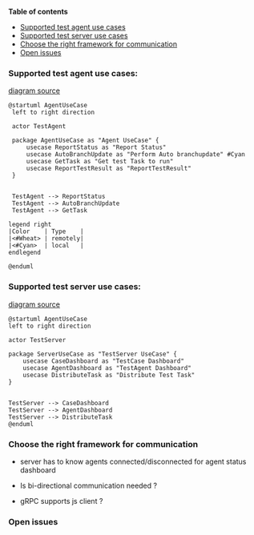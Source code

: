 
**Table of contents**

* [Supported test agent use cases](#supported-test-agent-use-cases)
* [Supported test server use cases](#supported-test-server-use-cases)
* [Choose the right framework for communication](#choose-the-right-framework-for-communication)
* [Open issues](open-issues)



### Supported test agent use cases:
[diagram source](docs\diagrams\TestAgentUsecase.puml)
``` plantuml
@startuml AgentUseCase
 left to right direction

 actor TestAgent

 package AgentUseCase as "Agent UseCase" {
     usecase ReportStatus as "Report Status"
     usecase AutoBranchUpdate as "Perform Auto branchupdate" #Cyan    
     usecase GetTask as "Get test Task to run"
     usecase ReportTestResult as "ReportTestResult"
 }

 
 TestAgent --> ReportStatus
 TestAgent --> AutoBranchUpdate
 TestAgent --> GetTask

legend right
|Color    | Type    |
|<#Wheat> | remotely|
|<#Cyan>  | local   |
endlegend

@enduml

 ```

 ### Supported test server use cases:
 [diagram source](docs\diagrams\TestServerUsecase.puml)
 ```plantuml
@startuml AgentUseCase
 left to right direction

 actor TestServer

 package ServerUseCase as "TestServer UseCase" {
     usecase CaseDashboard as "TestCase Dashboard"        
     usecase AgentDashboard as "TestAgent Dashboard"
     usecase DistributeTask as "Distribute Test Task"
 }

 
 TestServer --> CaseDashboard
 TestServer --> AgentDashboard
 TestServer --> DistributeTask
@enduml
```
### Choose the right framework for communication

* server has to know agents connected/disconnected for agent status dashboard

* Is bi-directional communication needed ?

* gRPC supports js client ?



### Open issues

